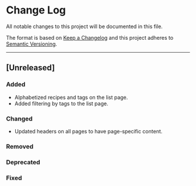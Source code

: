 # Change Log

All notable changes to this project will be documented in this file.

The format is based on [Keep a Changelog](http://keepachangelog.com/) and this project adheres to [Semantic Versioning](http://semver.org/).

---

## [Unreleased]

### Added
- Alphabetized recipes and tags on the list page.
- Added filtering by tags to the list page.

### Changed
- Updated headers on all pages to have page-specific content.

### Removed

### Deprecated

### Fixed
